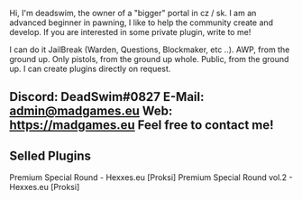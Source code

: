 Hi, I'm deadswim, the owner of a "bigger" portal in cz / sk. I am an advanced beginner in pawning, I like to help the community create and develop. If you are interested in some private plugin, write to me!

I can do it
JailBreak (Warden, Questions, Blockmaker, etc ..).
AWP, from the ground up.
Only pistols, from the ground up whole.
Public, from the ground up.
I can create plugins directly on request.

Discord: DeadSwim#0827
E-Mail: admin@madgames.eu
Web: https://madgames.eu
Feel free to contact me!
---------------
Selled Plugins
---------------
Premium Special Round - Hexxes.eu [Proksi]
Premium Special Round vol.2 - Hexxes.eu [Proksi]
